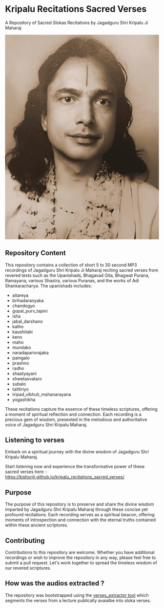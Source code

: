 # Kripalu Recitations Sacred Verses
A Repository of Sacred Slokas Recitations by Jagadguru Shri Kripalu Ji Maharaj

![Jagadguru Kripalu Maharaj](cover.jpg)

## Repository Content
This repository contains a collection of short 5 to 30 second MP3 recordings of Jagadguru Shri Kripalu Ji Maharaj reciting sacred verses from revered texts such as the Upanishads, Bhagavad Gita, Bhagwat Purana, Ramayana, various Shastra, various Puranas, and the works of Adi Shankaracharya. The upanishads includes: 
* aitareya
* brihadaranyaka
* chandogyo
* gopal_purv_tapini
* isha
* jabal_darshano
* katho
* kaushitaki
* keno
* maho
* mundako
* naradaparivrajaka
* paingalo
* prashno
* radho
* shaatyayani
* shwetasvataro
* subalo
* taittiriyo
* tripad_vibhuti_mahanarayana
* yogashikha

These recitations capture the essence of these timeless scriptures, offering a moment of spiritual reflection and connection. Each recording is a precious gem of wisdom, presented in the melodious and authoritative voice of Jagadguru Shri Kripalu Maharaj.

## Listening to verses
Embark on a spiritual journey with the divine wisdom of Jagadguru Shri Kripalu Maharaj. 

Start listening now and experience the transformative power of these sacred verses here - https://kishoriji.github.io/kripalu_recitations_sacred_verses/

## Purpose

The purpose of this repository is to preserve and share the divine wisdom imparted by Jagadguru Shri Kripalu Maharaj through these concise yet profound recitations. Each recording serves as a spiritual beacon, offering moments of introspection and connection with the eternal truths contained within these ancient scriptures.

## Contributing

Contributions to this repository are welcome. Whether you have additional recordings or wish to improve the repository in any way, please feel free to submit a pull request. Let's work together to spread the timeless wisdom of our revered scriptures.

## How was the audios extracted ?
The repository was bootstrapped using the [verses_extractor tool](https://github.com/kishoriji/verses_extractor) which segments the verses from a lecture publically avaialbe into sloka verses.
